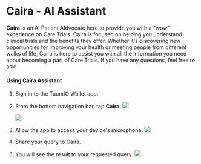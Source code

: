 # Caira - AI Assistant

**Caira** is an AI Patient AIdvocate here to provide you with a "wow" experience on Care.Trials. Caira is focused on helping you understand clinical trials and the benefits they offer. Whether it's discovering new opportunities for improving your health or meeting people from different walks of life, Caira is here to assist you with all the information you need about becoming a part of Care.Trials. If you have any questions, feel free to ask!

#### Using Caira Assistant

1. Sign in to the TuumIO Wallet app.
2. From the bottom navigation bar, tap **Caira**.
   ![](.gitbook/assets/Screenshot_20240917_165125.png)
   
   ![](.gitbook/assets/Screenshot_20240917_165134.png)
3. Allow the app to access your device's microphone.
   ![](.gitbook/assets/Screenshot_20240917_165109.png)
4. Share your query to Caira.
5. You will see the result to your requested query.
   ![](.gitbook/assets/Screenshot_20240917_170934.png)
